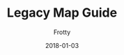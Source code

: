---
title: Legacy Map Guide
excerpt: How to use Jass alongside Wurst
date: 2018-01-03
icon:
  type: fa
  name: fa-puzzle-piece
color: blue
author: Frotty
sections:
  - /tutorials/legacymaps/introduction
  - /tutorials/legacymaps/legacycode
---